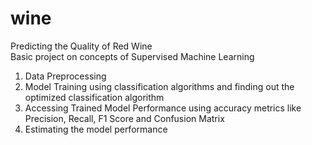 # wine
Predicting the Quality of Red Wine <br>
Basic project on concepts of Supervised Machine Learning 
1) Data Preprocessing 
2) Model Training using classification algorithms and finding out the optimized classification algorithm
3) Accessing Trained Model Performance using accuracy metrics like Precision, Recall, F1 Score and Confusion Matrix 
4) Estimating the model performance

